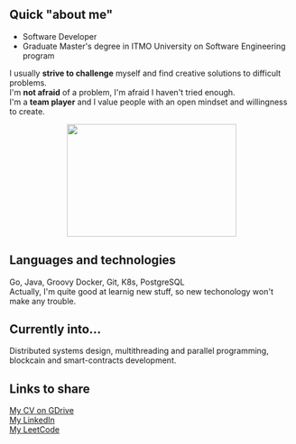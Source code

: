 ## Quick "about me"

- Software Developer
- Graduate Master's degree in ITMO University on Software Engineering program


I usually **strive to challenge** myself and find creative solutions to difficult problems.   
I'm **not afraid** of a problem, I'm afraid I haven't tried enough.   
I'm a **team player** and I value people with an open mindset and willingness to create. 


<div style="text-align:center;">
  <img src="https://i.giphy.com/media/v1.Y2lkPTc5MGI3NjExM3R0dzE2NjZhaGcwNWVlcHl3cDFvY3Z0Z2I4bzA2M25ydHU3dHllayZlcD12MV9pbnRlcm5hbF9naWZfYnlfaWQmY3Q9Zw/JqmupuTVZYaQX5s094/giphy.gif" width="300" height="200">
</div>

## Languages and technologies

Go, Java, Groovy
Docker, Git, K8s, PostgreSQL  
Actually, I'm quite good at learnig new stuff, so new techonology won't make any trouble.

[comment]: <## Pet Projects>
[comment]: <[Babencoin](https://github.com/VanjaRo/rust_mipt/tree/master/problems/async/babencoin) (rayon, crossbeam, net) – toy yet complex blockchain project focused on OS concurrency.  >
[comment]: <[Orm](https://github.com/VanjaRo/rust_mipt/tree/master/problems/macros-2/orm) (rusqlite) – small orm with sqlite support, practicing declarative and procedural macros.  >
[comment]: <[Mini-frunk](https://github.com/VanjaRo/rust_mipt/tree/master/problems/macros/mini-frunk) – simplified version of frunk package, implementing structural typing with declarative heterogeneous lists of types.  >
[comment]: <[ripgzip decompressor](https://github.com/VanjaRo/rust_mipt/tree/master/problems/modules/ripgzip) – implemented gzip decompressor based on Deflate and Gzip RFS(1951, 1952).  >
[comment]: <[web-crawler](https://github.com/VanjaRo/rust_mipt/tree/master/problems/async/crawler) (tokio, linkify, reqwest) – simple crawler utilizing tokio asynchronous tasks.   >

## Currently into...

Distributed systems design, multithreading and parallel programming, blockcain and smart-contracts development.

## Links to share

[My CV on GDrive]()  
[My LinkedIn](https://www.linkedin.com/in/egor-khilik-88521b1b2/)  
[My LeetCode](https://leetcode.com/u/khilikegor/)

